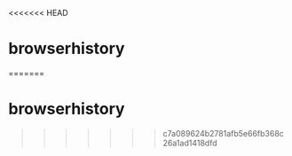 <<<<<<< HEAD
# browserhistory
=======
# browserhistory
>>>>>>> c7a089624b2781afb5e66fb368c26a1ad1418dfd
